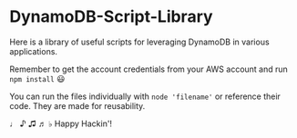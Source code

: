 # DynamoDB-Script-Library
Here is a library of useful scripts for leveraging DynamoDB in various applications.

Remember to get the account credentials from your AWS account and run `npm install` 😃

You can run the files individually with `node 'filename'` or reference their code. They are made for reusability.

♩ ♪ ♫ ♬ ♭
Happy Hackin'!
